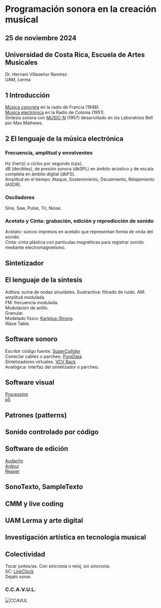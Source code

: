# Programación sonora en la creación musical
## 25 de noviembre 2024 
## Universidad de Costa Rica, Escuela de Artes Musicales
Dr. Hernani Villaseñor Ramírez  
UAM, Lerma  

## 1 Introducción
[Música concreta](https://es.wikipedia.org/wiki/M%C3%BAsica_concreta) en la radio de Francia (1948).  
[Música electrónica](https://en.wikipedia.org/wiki/Studio_for_Electronic_Music_(WDR)) en la Radio de Colonia (1951).    
Síntesis sonora con [MUSIC-N](https://en.wikipedia.org/wiki/MUSIC-N) (1957) desarrollado en los Laboratrios Bell por Max Mathews.    

## 2 El lenguaje de la música electrónica

### Frecuencia, amplitud y envolventes
Hz (hertz) o cíclos por segundo (cps).  
dB  (decibles), de presión sonora (dbSPL) en ámbito acústico y de escala completa en ámbito digital (dbFS).  
Amplitud en el tiempo: Ataque, Sostenimiento, Decaimiento, Relajamiento (ASDR).

### Osciladores
Sine, Saw, Pulse, Tri, Noise.

### Acetato y Cinta: grabación, edición y reprodicción de sonido
Acetato: surcos impresos en acetato que representan forma de onda del sonido.  
Cinta: cinta plástica con partículas magnéticas para registrar sonido mediante electromagnetismo.

## Sintetizador

## El lenguaje de la síntesis
Aditiva: suma de ondas sinuidales.
Sustractiva: filtrado de ruido.
AM: amplitud modulada.   
FM: frecuencia modulada.   
Modulación de anillo.  
Granular.  
Modelado físico: [Karlplus-Strong](https://en.wikipedia.org/wiki/Karplus%E2%80%93Strong_string_synthesis).  
Wave Table.

## Software sonoro
Escribir código fuente. [SuperCollider](https://supercollider.github.io/)  
Conectar cables o parcheo. [PureData](https://puredata.info/)  
Sintetizadores virtuales. [VCV Rack](https://vcvrack.com/)  
Analógica: interfaz del sintetizador o parcheo.  

## Software visual
[Processing]()  
[p5](https://p5js.org/es/)  

## Patrones (patterns)

## Sonido controlado por código

## Software de edición
[Audacity]()  
[Ardour]()  
[Reaper]()  

## SonoTexto, SampleTexto

## CMM y live coding

## UAM Lerma y arte digital

## Investigación artística en tecnología musical

## Colectividad
Tocar juntos/as. Con sincronía o reloj, sin sincronía.  
SC: [LinkClock](https://doc.sccode.org/Classes/LinkClock.html)  
Dejalo sonar.  
### C.C.A.V.U.L.
![CCAVUL](ccavul1.jpg "ccavul")